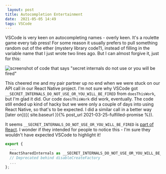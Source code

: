 ```yaml
---
 layout: post
title: Autocompletion Entertainment
date:  2021-05-05 14:49
tags: VSCode
---
```

VSCode is very keen on autocompleting names - overly keen. It's a roulette game every tab press! For some reason it usually prefers to pull something random out of the ether (mystery library code?), instead of filling in the variable name that I just wrote two lines ago. But I can almost forgive it, just for this:  


![screenshot of code that says "secret internals do not use or you will be fired"](/blog/assets/images/2021-05/VSCode_secret_internals.png)  

This cheered me and my pair partner up no end when we were stuck on our API call in our React Native project. I'm not sure why VSCode got `__SECRET_INTERNALS_DO_NOT_USE_OR_YOU_WILL_BE_FIRED` from `doesThisWork`, but I'm glad it did. Our code `doesThisWork` did work, eventually. The code still ended up kind of hacky but we were only a couple of days into using React Native, so that's to be expected. I did a similar call in a better way [later on]({{ site.baseurl }}{% post_url 2021-03-25-fulfilled-promise %}).

It seems `__SECRET_INTERNALS_DO_NOT_USE_OR_YOU_WILL_BE_FIRED` is [part of React](https://github.com/facebook/react/blob/master/packages/react/src/React.js#L106). I wonder if they intended for people to notice this - I'm sure they wouldn't have expected VSCode to highlight it!

```javascript
export {
  ...
  ReactSharedInternals as __SECRET_INTERNALS_DO_NOT_USE_OR_YOU_WILL_BE_FIRED,
  // Deprecated behind disableCreateFactory
  ...
};
```
